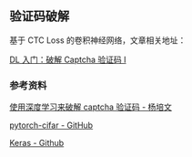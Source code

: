 ## 验证码破解

基于 CTC Loss 的卷积神经网络，文章相关地址：

[DL 入门：破解 Captcha 验证码 I](http://www.davex.pw/2017/09/06/How-To-Break-Captcha-I/)

### 参考资料

[使用深度学习来破解 captcha 验证码 - 杨培文](https://zhuanlan.zhihu.com/p/26078299)

[pytorch-cifar - GitHub](https://github.com/kuangliu/pytorch-cifar)

[Keras - Github](https://github.com/fchollet/keras/blob/master/keras/applications/vgg16.py)
